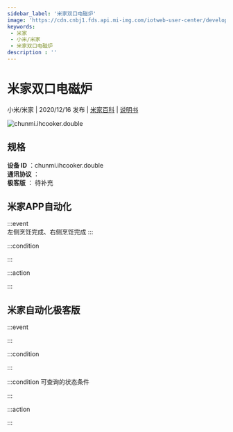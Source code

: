 ```yaml
---
sidebar_label: '米家双口电磁炉'
image: 'https://cdn.cnbj1.fds.api.mi-img.com/iotweb-user-center/developer_1679071135157KndexFba.png?GalaxyAccessKeyId=AKVGLQWBOVIRQ3XLEW&Expires=9223372036854775807&Signature=p99mIUnuUOph5KKU1DFeIJ/ooy4='
keywords: 
 - 米家
 - 小米/米家
 - 米家双口电磁炉
description : ''
---
```

# 米家双口电磁炉

小米/米家 | 2020/12/16 发布 | [米家百科](https://home.mi.com/webapp/content/baike/product/index.html?model=chunmi.ihcooker.double) | [说明书](https://home.mi.com/views/introduction.html?model=chunmi.ihcooker.double&region=cn)

![chunmi.ihcooker.double](https://cdn.cnbj1.fds.api.mi-img.com/iotweb-user-center/developer_1679071135157KndexFba.png?GalaxyAccessKeyId=AKVGLQWBOVIRQ3XLEW&Expires=9223372036854775807&Signature=p99mIUnuUOph5KKU1DFeIJ/ooy4=)

## 规格  
> 
**设备 ID** ：chunmi.ihcooker.double  
**通讯协议** ：  
**极客版**  ： 待补充 


## 米家APP自动化  

:::event  
左侧烹饪完成、右侧烹饪完成
:::

:::condition  

:::

:::action   

:::

## 米家自动化极客版  

:::event  

:::

:::condition  

:::

:::condition 可查询的状态条件  

:::

:::action  

:::

        
